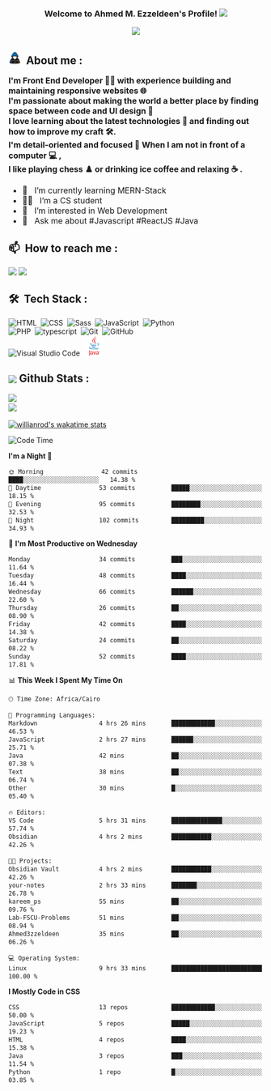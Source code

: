 <h3 align="center">
  Welcome to Ahmed M. Ezzeldeen's Profile!
  <img src="https://media.giphy.com/media/hvRJCLFzcasrR4ia7z/giphy.gif" width="28">
</h3>

<!-- Typing SVG by DenverCoder1 - https://github.com/DenverCoder1/readme-typing-svg -->
<p align="center">
  <a href="https://github.com/DenverCoder1/readme-typing-svg"><img src="https://readme-typing-svg.herokuapp.com/?lines=I'm%20Junior%20Software%20Engineer%20👨‍💻;I'm%20Front-End%20developer;Always%20learning%20new%20things&font=Fira%20Code&center=true&width=440&height=45&color=2196f3&vCenter=true&size=24"></a>
</p>

## <img src ="https://github.com/0xAbdulKhalid/0xAbdulKhalid/raw/main/assets/mdImages/about_me.gif" width=25px> &nbsp;About me :

<p Style="font-size:16px; font-weight:bold; ">
I'm Front End Developer 🧑‍💻 with experience building and maintaining responsive websites 🌐<br>
I'm passionate about making the world a better place by finding space between code and UI design 🎨<br>
I love learning about the latest technologies 🚀 and finding out how to improve my craft 🛠️.<br> I'm detail-oriented and focused 🤏 
When I am not in front of a computer 💻️ ,<br> I like playing chess ♟️ or drinking ice coffee and relaxing ☕️ .
</p>

<ul style="font-size:16px">
<li>🌱 &nbsp; I’m currently learning MERN-Stack</li>
<li>👨‍💻 &nbsp; I’m a CS student</li>
<li>👀 &nbsp; I’m interested in Web Development</li>
<li>💬 &nbsp; Ask me about #Javascript #ReactJS #Java</li>
</ul>

## 📫 &nbsp;How to reach me :

<a href="https://www.linkedin.com/in/ahmed3zzeldeen/" target="_blank"><img src="https://img.shields.io/badge/-Ahmed%20M.%20Ezzeldeen-0077B5?style=for-the-badge&logo=Linkedin&logoColor=white"/></a>
<a href="https://telegram.me/Ahmed3zzeldeen" target="_blank"><img src="https://img.shields.io/badge/-Ahmed%20M.%20Ezzeldeen-0077B5?style=for-the-badge&logo=Telegram&logoColor=white"/></a>

## 🛠 &nbsp;Tech Stack :

![HTML](https://img.shields.io/badge/HTML5-E34F26?style=for-the-badge&logo=html5&logoColor=white)&nbsp;
![CSS](https://img.shields.io/badge/CSS3-1572B6?style=for-the-badge&logo=css3&logoColor=white)&nbsp;
![Sass](https://img.shields.io/badge/Sass-CC6699?style=for-the-badge&logo=sass&logoColor=white)&nbsp;
![JavaScript](https://img.shields.io/badge/JavaScript-323330?style=for-the-badge&logo=javascript&logoColor=F7DF1E)&nbsp;
![Python](https://img.shields.io/badge/Python-FFD43B?style=for-the-badge&logo=python&logoColor=blue)&nbsp;<br>
![PHP](https://img.shields.io/badge/PHP-777BB4?style=for-the-badge&logo=php&logoColor=white)&nbsp;
![typescript](https://img.shields.io/badge/TypeScript-05122A?style=for-the-badge&logo=typescript&logoColor=white)&nbsp;
![Git](https://img.shields.io/badge/GIT-E44C30?style=for-the-badge&logo=git&logoColor=white)&nbsp;
![GitHub](https://img.shields.io/badge/GitHub-100000?style=for-the-badge&logo=github&logoColor=white)&nbsp;<br>
![Visual Studio Code](https://img.shields.io/badge/VSCode-0078D4?style=for-the-badge&logo=visual%20studio%20code&logoColor=white)&nbsp;
<a href="https://www.java.com" target="_blank"> <img src="https://raw.githubusercontent.com/devicons/devicon/master/icons/java/java-original-wordmark.svg" alt="java" width="40" height="40"/></a>

<!-- ![Figma](https://img.shields.io/badge/figma-05122A.svg?style=for-the-badge&logo=figma&logoColor=white) -->

## <img src = "https://media.giphy.com/media/iY8CRBdQXODJSCERIr/giphy.gif" align="center" width ="30px"> Github Stats :

![](https://github-readme-stats.vercel.app/api?username=Ahmed3zzeldeen&theme=tokyonight&hide_border=false&include_all_commits=false&count_private=false)<br/>
![](https://github-readme-streak-stats.herokuapp.com/?user=Ahmed3zzeldeen&theme=tokyonight&hide_border=false)<br/>

[![willianrod's wakatime stats](https://github-readme-stats.vercel.app/api/wakatime?username=ahmed3zzeldeen&layout=compact)](https://github.com/anuraghazra/github-readme-stats)

<!--START_SECTION:waka-->
![Code Time](http://img.shields.io/badge/Code%20Time-527%20hrs%2047%20mins-blue)

**I'm a Night 🦉** 

```text
🌞 Morning                42 commits          ████░░░░░░░░░░░░░░░░░░░░░   14.38 % 
🌆 Daytime                53 commits          █████░░░░░░░░░░░░░░░░░░░░   18.15 % 
🌃 Evening                95 commits          ████████░░░░░░░░░░░░░░░░░   32.53 % 
🌙 Night                  102 commits         █████████░░░░░░░░░░░░░░░░   34.93 % 
```
📅 **I'm Most Productive on Wednesday** 

```text
Monday                   34 commits          ███░░░░░░░░░░░░░░░░░░░░░░   11.64 % 
Tuesday                  48 commits          ████░░░░░░░░░░░░░░░░░░░░░   16.44 % 
Wednesday                66 commits          ██████░░░░░░░░░░░░░░░░░░░   22.60 % 
Thursday                 26 commits          ██░░░░░░░░░░░░░░░░░░░░░░░   08.90 % 
Friday                   42 commits          ████░░░░░░░░░░░░░░░░░░░░░   14.38 % 
Saturday                 24 commits          ██░░░░░░░░░░░░░░░░░░░░░░░   08.22 % 
Sunday                   52 commits          ████░░░░░░░░░░░░░░░░░░░░░   17.81 % 
```


📊 **This Week I Spent My Time On** 

```text
🕑︎ Time Zone: Africa/Cairo

💬 Programming Languages: 
Markdown                 4 hrs 26 mins       ████████████░░░░░░░░░░░░░   46.53 % 
JavaScript               2 hrs 27 mins       ██████░░░░░░░░░░░░░░░░░░░   25.71 % 
Java                     42 mins             ██░░░░░░░░░░░░░░░░░░░░░░░   07.38 % 
Text                     38 mins             ██░░░░░░░░░░░░░░░░░░░░░░░   06.74 % 
Other                    30 mins             █░░░░░░░░░░░░░░░░░░░░░░░░   05.40 % 

🔥 Editors: 
VS Code                  5 hrs 31 mins       ██████████████░░░░░░░░░░░   57.74 % 
Obsidian                 4 hrs 2 mins        ███████████░░░░░░░░░░░░░░   42.26 % 

🐱‍💻 Projects: 
Obsidian Vault           4 hrs 2 mins        ███████████░░░░░░░░░░░░░░   42.26 % 
your-notes               2 hrs 33 mins       ███████░░░░░░░░░░░░░░░░░░   26.78 % 
kareem_ps                55 mins             ██░░░░░░░░░░░░░░░░░░░░░░░   09.76 % 
Lab-FSCU-Problems        51 mins             ██░░░░░░░░░░░░░░░░░░░░░░░   08.94 % 
Ahmed3zzeldeen           35 mins             ██░░░░░░░░░░░░░░░░░░░░░░░   06.26 % 

💻 Operating System: 
Linux                    9 hrs 33 mins       █████████████████████████   100.00 % 
```

**I Mostly Code in CSS** 

```text
CSS                      13 repos            ████████████░░░░░░░░░░░░░   50.00 % 
JavaScript               5 repos             █████░░░░░░░░░░░░░░░░░░░░   19.23 % 
HTML                     4 repos             ████░░░░░░░░░░░░░░░░░░░░░   15.38 % 
Java                     3 repos             ███░░░░░░░░░░░░░░░░░░░░░░   11.54 % 
Python                   1 repo              █░░░░░░░░░░░░░░░░░░░░░░░░   03.85 % 
```




<!--END_SECTION:waka-->
